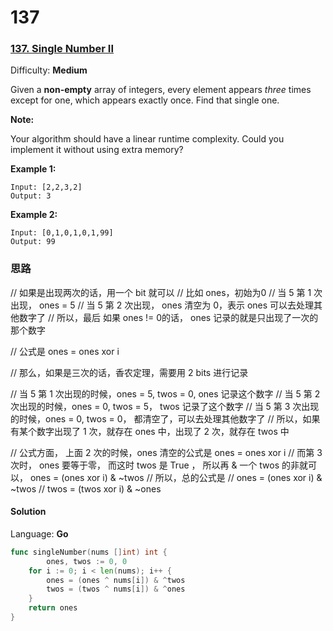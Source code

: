 # 137

### [137\. Single Number II](https://leetcode.com/problems/single-number-ii/)

Difficulty: **Medium**


Given a **non-empty** array of integers, every element appears _three_ times except for one, which appears exactly once. Find that single one.

**Note:**

Your algorithm should have a linear runtime complexity. Could you implement it without using extra memory?

**Example 1:**

```
Input: [2,2,3,2]
Output: 3
```

**Example 2:**

```
Input: [0,1,0,1,0,1,99]
Output: 99
```

### 思路
// 如果是出现两次的话，用一个 bit 就可以
// 比如 ones，初始为0
// 当 5 第 1 次出现， ones = 5
// 当 5 第 2 次出现， ones 清空为 0，表示 ones 可以去处理其他数字了
// 所以，最后 如果 ones != 0的话， ones 记录的就是只出现了一次的那个数字

// 公式是 ones = ones xor i

// 那么，如果是三次的话，香农定理，需要用 2 bits 进行记录

// 当 5 第 1 次出现的时候，ones = 5, twos = 0,  ones 记录这个数字
// 当 5 第 2 次出现的时候，ones = 0, twos = 5， twos 记录了这个数字
// 当 5 第 3 次出现的时候，ones = 0, twos = 0， 都清空了，可以去处理其他数字了
// 所以，如果有某个数字出现了 1 次，就存在 ones 中，出现了 2 次，就存在 twos 中

// 公式方面， 上面 2 次的时候，ones 清空的公式是 ones = ones xor i
// 而第 3 次时， ones 要等于零， 而这时 twos 是 True ， 所以再 & 一个 twos 的非就可以， ones = (ones xor i) & ~twos
// 所以，总的公式是
//    ones = (ones xor i) & ~twos
//    twos = (twos xor i) & ~ones
#### Solution

Language: **Go**

```go
func singleNumber(nums []int) int {
    	ones, twos := 0, 0
	for i := 0; i < len(nums); i++ {
		ones = (ones ^ nums[i]) & ^twos
		twos = (twos ^ nums[i]) & ^ones
	}
	return ones
}
```